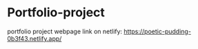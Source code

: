 # Portfolio-project

portfolio project webpage link on netlify: https://poetic-pudding-0b3f43.netlify.app/
